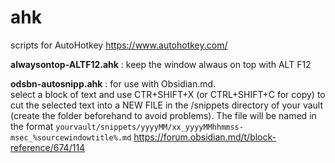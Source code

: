 # ahk

scripts for AutoHotkey https://www.autohotkey.com/

**alwaysontop-ALTF12.ahk** : keep the window alwaus on top with ALT F12

**odsbn-autosnipp.ahk** : for use with Obsidian.md.<br>
  select a block of text and use CTR+SHIFT+X (or CTRL+SHIFT+C for copy) to cut the selected text into a NEW FILE in the /snippets directory of your vault (create the folder beforehand to avoid problems). The file will be named in the format `yourvault/snippets/yyyyMM/xx_yyyyMMhhmmss-msec_%sourcewindowtitle%.md`
  [](https://forum.obsidian.md/uploads/default/original/2X/c/cb2bca62fee317a2f69c56c617e8cece69a6b1ae.gif)
  https://forum.obsidian.md/t/block-reference/674/114
